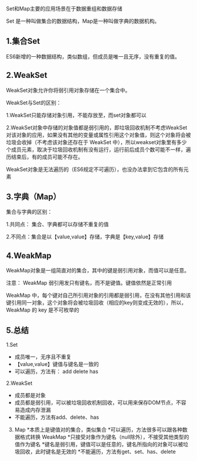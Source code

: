 Set和Map主要的应用场景在于数据重组和数据存储

Set 是一种叫做集合的数据结构，Map是一种叫做字典的数据机构。

## 1.集合Set 
 ES6新增的一种数据结构，类似数组，但成员是唯一且无序，没有重复的值。
## 2.WeakSet
 WeakSet对象允许你将弱引用对象存储在一个集合中。
 
 WeakSet与Set的区别：
 
   1.WeakSet只能存储对象引用，不能存放至，而set对象都可以
   
   2.WeakSet对象中存储的对象值都是弱引用的，即垃圾回收机制不考虑WeakSet对该对象的应用，如果没有其他的变量或属性引用这个对象值，则这个对象将会被垃圾会收掉（不考虑该对象还存在于 WeakSet 中），所以weakset对象里有多少个成员元素，取决于垃圾回收机制有没有运行，运行前后成员个数可能不一样，遍历结束后，有的成员可能不存在。
  
  WeakSet对象是无法遍历的（ES6规定不可遍历），也没办法拿到它包含的所有元素
   
## 3.字典（Map）
 集合与字典的区别：
 
  1.共同点： 集合、字典都可以存储不重复的值
  
  2.不同点：集合是以【value,value】存储，字典是【key,value】存储
  
  ## 4.WeakMap
   WeakMap对象是一组简直对的集合，其中的键是弱引用对象，而值可以是任意。
     
   注意： WeakMap 弱引用发只有键名，而不是键值。键值依然是正常引用
     
   WeakMap 中，每个键对自己所引用对象的引用都是弱引用，在没有其他引用和该键引用同一对象，这个对象将会被垃圾回收（相应的key则变成无效的），所以，WeakMap 的 key 是不可枚举的
 ## 5.总结
 1.Set
 
  * 成员唯一，无序且不重复
  * 【value,value】键值与键名是一致的
  * 可以遍历，方法有： add delete has
  
  2.WeakSet
   * 成员都是对象
   * 成员都是弱引用，可以被垃圾回收机制回收，可以用来保存DOM节点，不容易造成内存泄漏
   * 不能遍历，方法有add、delete、has
   
  3. Map
     *本质上是键值对的集合，类似集合
     *可以遍历，方法很多可以跟各种数据格式转换
    WeakMap
     *只接受对象作为键名（null除外），不接受其他类型的值作为键名
     *键名是弱引用，键值可以是任意的，键名所指向的对象可以被垃圾回收，此时键名是无效的
     *不能遍历，方法有get、set、has、delete
 
